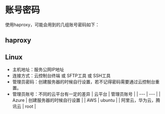 # 账号密码

使用haproxy，可能会用到的几组账号密码如下：

## haproxy

## Linux

* 主机地址：服务公网IP地址
* 连接方式：云控制台终端 或 SFTP工具 或 SSH工具
* 管理员密码：创建服务器的时候自行设置，若不记得密码需要通过云控制台重置。
* 管理员账号：不同的云平台有一定的差异
   |  云平台   |  管理员账号   |
   | --- | --- |
   |  Azure   |  创建服务器的时候自行设置   |
   |  AWS   |  ubuntu   |
   |  阿里云，华为云，腾讯云   |  root   |